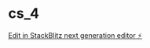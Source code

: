 # cs_4

[Edit in StackBlitz next generation editor ⚡️](https://stackblitz.com/~/github.com/anmlclt/cs_4)